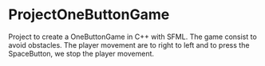 # ProjectOneButtonGame

Project to create a OneButtonGame in C++ with SFML.
The game consist to avoid obstacles. The player movement are to right to left and to press the SpaceButton, we stop the player movement.

